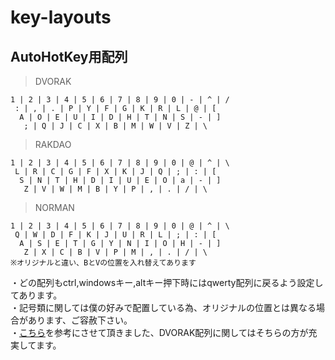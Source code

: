 # key-layouts
## AutoHotKey用配列
>DVORAK

    1 | 2 | 3 | 4 | 5 | 6 | 7 | 8 | 9 | 0 | - | ^ | /  
     : | , | . | P | Y | F | G | K | R | L | @ | [  
      A | O | E | U | I | D | H | T | N | S | - | ]  
       ; | Q | J | C | X | B | M | W | V | Z | \

>RAKDAO

    1 | 2 | 3 | 4 | 5 | 6 | 7 | 8 | 9 | 0 | @ | ^ | \  
     L | R | C | G | F | X | K | J | Q | ; | : | [  
      S | N | T | H | D | I | U | E | O | a | - | ]  
       Z | V | W | M | B | Y | P | , | . | / | \

>NORMAN

    1 | 2 | 3 | 4 | 5 | 6 | 7 | 8 | 9 | 0 | @ | ^ | \  
     Q | W | D | F | K | J | U | R | L | ; | : | [  
      A | S | E | T | G | Y | N | I | O | H | - | ]  
       Z | X | C | B | V | P | M | , | . | / | \
    ※オリジナルと違い、BとVの位置を入れ替えてあります

・どの配列もctrl,windowsキー,altキー押下時にはqwerty配列に戻るよう設定してあります。  
・記号類に関しては僕の好みで配置している為、オリジナルの位置とは異なる場合があります、ご容赦下さい。  
・[こちら](https://github.com/snowlt23/dvorak-ahk)を参考にさせて頂きました、DVORAK配列に関してはそちらの方が充実してます。
